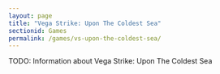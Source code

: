 ```yaml
---
layout: page
title: "Vega Strike: Upon The Coldest Sea"
sectionid: Games
permalink: /games/vs-upon-the-coldest-sea/
---
```


TODO: Information about Vega Strike: Upon The Coldest Sea
